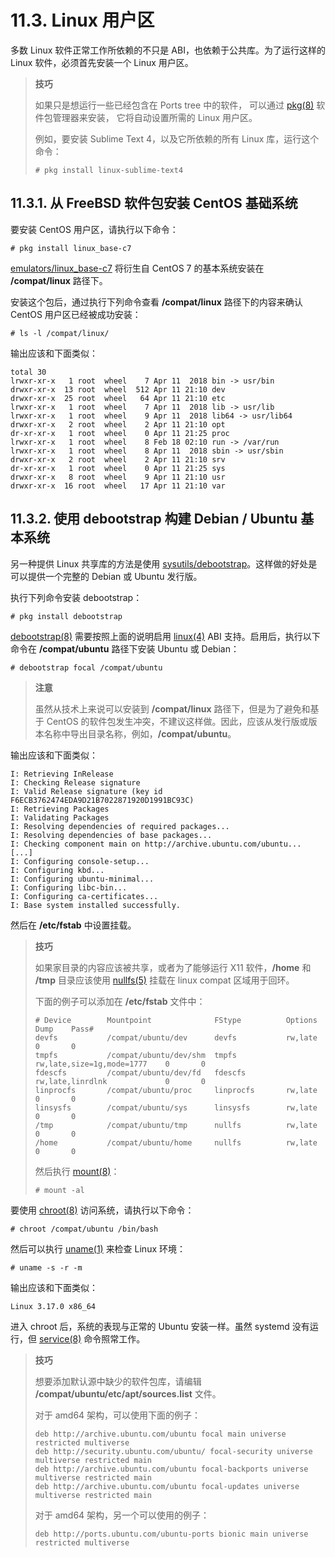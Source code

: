 # 11.3. Linux 用户区

多数 Linux 软件正常工作所依赖的不只是 ABI，也依赖于公共库。为了运行这样的 Linux 软件，必须首先安装一个 Linux 用户区。

>**技巧**
>
>如果只是想运行一些已经包含在 Ports tree 中的软件， 可以通过 [pkg(8)](https://man.freebsd.org/cgi/man.cgi?query=pkg&sektion=8&format=html) 软件包管理器来安装， 它将自动设置所需的 Linux 用户区。
>
>例如，要安装 Sublime Text 4，以及它所依赖的所有 Linux 库，运行这个命令：
>
>```
># pkg install linux-sublime-text4
>```

## 11.3.1. 从 FreeBSD 软件包安装 CentOS 基础系统

要安装 CentOS 用户区，请执行以下命令：

```
# pkg install linux_base-c7
```

[emulators/linux_base-c7](https://cgit.freebsd.org/ports/tree/emulators/linux_base-c7/) 将衍生自 CentOS 7 的基本系统安装在 **/compat/linux** 路径下。

安装这个包后，通过执行下列命令查看 **/compat/linux** 路径下的内容来确认 CentOS 用户区已经被成功安装：

```
# ls -l /compat/linux/
```

输出应该和下面类似：

```
total 30
lrwxr-xr-x   1 root  wheel    7 Apr 11  2018 bin -> usr/bin
drwxr-xr-x  13 root  wheel  512 Apr 11 21:10 dev
drwxr-xr-x  25 root  wheel   64 Apr 11 21:10 etc
lrwxr-xr-x   1 root  wheel    7 Apr 11  2018 lib -> usr/lib
lrwxr-xr-x   1 root  wheel    9 Apr 11  2018 lib64 -> usr/lib64
drwxr-xr-x   2 root  wheel    2 Apr 11 21:10 opt
dr-xr-xr-x   1 root  wheel    0 Apr 11 21:25 proc
lrwxr-xr-x   1 root  wheel    8 Feb 18 02:10 run -> /var/run
lrwxr-xr-x   1 root  wheel    8 Apr 11  2018 sbin -> usr/sbin
drwxr-xr-x   2 root  wheel    2 Apr 11 21:10 srv
dr-xr-xr-x   1 root  wheel    0 Apr 11 21:25 sys
drwxr-xr-x   8 root  wheel    9 Apr 11 21:10 usr
drwxr-xr-x  16 root  wheel   17 Apr 11 21:10 var
```

## 11.3.2. 使用 debootstrap 构建 Debian / Ubuntu 基本系统

另一种提供 Linux 共享库的方法是使用 [sysutils/debootstrap](https://cgit.freebsd.org/ports/tree/sysutils/debootstrap/)。这样做的好处是可以提供一个完整的 Debian 或 Ubuntu 发行版。

执行下列命令安装 debootstrap：

```
# pkg install debootstrap
```

[debootstrap(8)](https://man.freebsd.org/cgi/man.cgi?query=debootstrap&sektion=8&format=html) 需要按照上面的说明启用 [linux(4)](https://man.freebsd.org/cgi/man.cgi?query=linux&sektion=4&format=html) ABI 支持。启用后，执行以下命令在 **/compat/ubuntu** 路径下安装 Ubuntu 或 Debian：

```
# debootstrap focal /compat/ubuntu
```

>**注意**
>
>虽然从技术上来说可以安装到 **/compat/linux** 路径下，但是为了避免和基于 CentOS 的软件包发生冲突，不建议这样做。因此，应该从发行版或版本名称中导出目录名称，例如，**/compat/ubuntu**。

输出应该和下面类似：

```
I: Retrieving InRelease
I: Checking Release signature
I: Valid Release signature (key id F6ECB3762474EDA9D21B7022871920D1991BC93C)
I: Retrieving Packages
I: Validating Packages
I: Resolving dependencies of required packages...
I: Resolving dependencies of base packages...
I: Checking component main on http://archive.ubuntu.com/ubuntu...
[...]
I: Configuring console-setup...
I: Configuring kbd...
I: Configuring ubuntu-minimal...
I: Configuring libc-bin...
I: Configuring ca-certificates...
I: Base system installed successfully.
```

然后在 **/etc/fstab** 中设置挂载。

>**技巧**
>
>如果家目录的内容应该被共享，或者为了能够运行 X11 软件，**/home** 和 **/tmp** 目录应该使用 [nullfs(5)](https://man.freebsd.org/cgi/man.cgi?query=nullfs&sektion=5&format=html) 挂载在 linux compat 区域用于回环。
>
>下面的例子可以添加在 **/etc/fstab** 文件中：
>
>```
># Device        Mountpoint              FStype          Options                      Dump    Pass#
>devfs           /compat/ubuntu/dev      devfs           rw,late                      0       0
>tmpfs           /compat/ubuntu/dev/shm  tmpfs           rw,late,size=1g,mode=1777    0       0
>fdescfs         /compat/ubuntu/dev/fd   fdescfs         rw,late,linrdlnk             0       0
>linprocfs       /compat/ubuntu/proc     linprocfs       rw,late                      0       0
>linsysfs        /compat/ubuntu/sys      linsysfs        rw,late                      0       0
>/tmp            /compat/ubuntu/tmp      nullfs          rw,late                      0       0
>/home           /compat/ubuntu/home     nullfs          rw,late                      0       0
>```
>
>然后执行 [mount(8)](https://man.freebsd.org/cgi/man.cgi?query=mount&sektion=8&format=html)：
>
>```
># mount -al
>```

要使用 [chroot(8)](https://man.freebsd.org/cgi/man.cgi?query=chroot&sektion=8&format=html) 访问系统，请执行以下命令：

```
# chroot /compat/ubuntu /bin/bash
```

然后可以执行 [uname(1)](https://man.freebsd.org/cgi/man.cgi?query=uname&sektion=1&format=html) 来检查 Linux 环境：

```
# uname -s -r -m
```

输出应该和下面类似：

```
Linux 3.17.0 x86_64
```

进入 chroot 后，系统的表现与正常的 Ubuntu 安装一样。虽然 systemd 没有运行，但 [service(8)](https://man.freebsd.org/cgi/man.cgi?query=service&sektion=8&format=html) 命令照常工作。

>**技巧**
>
>想要添加默认源中缺少的软件包库，请编辑 **/compat/ubuntu/etc/apt/sources.list** 文件。
>
>对于 amd64 架构，可以使用下面的例子：
>
>```
>deb http://archive.ubuntu.com/ubuntu focal main universe restricted multiverse
>deb http://security.ubuntu.com/ubuntu/ focal-security universe multiverse restricted main
>deb http://archive.ubuntu.com/ubuntu focal-backports universe multiverse restricted main
>deb http://archive.ubuntu.com/ubuntu focal-updates universe multiverse restricted main
>```
>
>对于 amd64 架构，另一个可以使用的例子：
>
>```
>deb http://ports.ubuntu.com/ubuntu-ports bionic main universe restricted multiverse
>```
